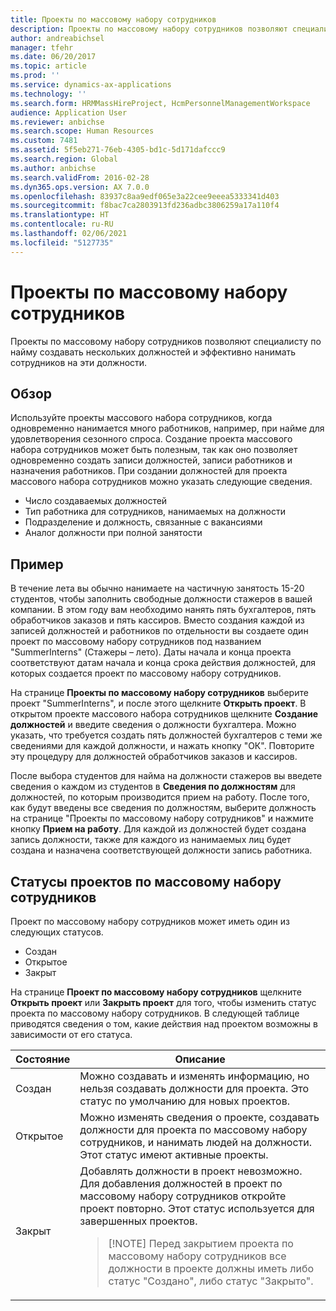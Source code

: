 ```yaml
---
title: Проекты по массовому набору сотрудников
description: Проекты по массовому набору сотрудников позволяют специалисту по найму создавать нескольких должностей и эффективно нанимать сотрудников на эти должности.
author: andreabichsel
manager: tfehr
ms.date: 06/20/2017
ms.topic: article
ms.prod: ''
ms.service: dynamics-ax-applications
ms.technology: ''
ms.search.form: HRMMassHireProject, HcmPersonnelManagementWorkspace
audience: Application User
ms.reviewer: anbichse
ms.search.scope: Human Resources
ms.custom: 7481
ms.assetid: 5f5eb271-76eb-4305-bd1c-5d171dafccc9
ms.search.region: Global
ms.author: anbichse
ms.search.validFrom: 2016-02-28
ms.dyn365.ops.version: AX 7.0.0
ms.openlocfilehash: 83937c8aa9edf065e3a22cee9eeea5333341d403
ms.sourcegitcommit: f8bac7ca2803913fd236adbc3806259a17a110f4
ms.translationtype: HT
ms.contentlocale: ru-RU
ms.lasthandoff: 02/06/2021
ms.locfileid: "5127735"
---
```

# <a name="mass-hire-projects"></a>Проекты по массовому набору сотрудников



Проекты по массовому набору сотрудников позволяют специалисту по найму создавать нескольких должностей и эффективно нанимать сотрудников на эти должности.

## <a name="overview"></a>Обзор

Используйте проекты массового набора сотрудников, когда одновременно нанимается много работников, например, при найме для удовлетворения сезонного спроса. Создание проекта массового набора сотрудников может быть полезным, так как оно позволяет одновременно создать записи должностей, записи работников и назначения работников. При создании должностей для проекта массового набора сотрудников можно указать следующие сведения.

- Число создаваемых должностей
- Тип работника для сотрудников, нанимаемых на должности
- Подразделение и должность, связанные с вакансиями
- Аналог должности при полной занятости

## <a name="example"></a>Пример

В течение лета вы обычно нанимаете на частичную занятость 15-20 студентов, чтобы заполнить свободные должности стажеров в вашей компании. В этом году вам необходимо нанять пять бухгалтеров, пять обработчиков заказов и пять кассиров. Вместо создания каждой из записей должностей и работников по отдельности вы создаете один проект по массовому набору сотрудников под названием "SummerInterns" (Стажеры – лето). Даты начала и конца проекта соответствуют датам начала и конца срока действия должностей, для которых создается проект по массовому набору сотрудников.

На странице **Проекты по массовому набору сотрудников** выберите проект "SummerInterns", и после этого щелкните **Открыть проект**. В открытом проекте массового набора сотрудников щелкните **Создание должностей** и введите сведения о должности бухгалтера. Можно указать, что требуется создать пять должностей бухгалтеров с теми же сведениями для каждой должности, и нажать кнопку "ОК". Повторите эту процедуру для должностей обработчиков заказов и кассиров.

После выбора студентов для найма на должности стажеров вы введете сведения о каждом из студентов в **Сведения по должностям** для должностей, по которым производится прием на работу. После того, как будут введены все сведения по должностям, выберите должность на странице "Проекты по массовому набору сотрудников" и нажмите кнопку **Прием на работу**. Для каждой из должностей будет создана запись должности, также для каждого из нанимаемых лиц будет создана и назначена соответствующей должности запись работника.

## <a name="mass-hire-project-statuses"></a>Статусы проектов по массовому набору сотрудников

Проект по массовому набору сотрудников может иметь один из следующих статусов.

- Создан
- Открытое
- Закрыт

На странице **Проект по массовому набору сотрудников** щелкните **Открыть проект** или **Закрыть проект** для того, чтобы изменить статус проекта по массовому набору сотрудников. В следующей таблице приводятся сведения о том, какие действия над проектом возможны в зависимости от его статуса.

<table>
<thead>
<tr>
<th>Состояние</th>
<th>Описание</th>
</tr>
</thead>
<tbody>
<tr>
<td>Создан</td>
<td>Можно создавать и изменять информацию, но нельзя создавать должности для проекта. Это статус по умолчанию для новых проектов.</td>
</tr>
<tr>
<td>Открытое</td>
<td>Можно изменять сведения о проекте, создавать должности для проекта по массовому набору сотрудников, и нанимать людей на должности. Этот статус имеют активные проекты.</td>
</tr>
<tr>
<td>Закрыт</td>
<td>Добавлять должности в проект невозможно. Для добавления должностей в проект по массовому набору сотрудников откройте проект повторно. Этот статус используется для завершенных проектов.
<blockquote>[!NOTE] Перед закрытием проекта по массовому набору сотрудников все должности в проекте должны иметь либо статус "Создано", либо статус "Закрыто".</blockquote>
</td>
</tr>
</tbody>
</table>
